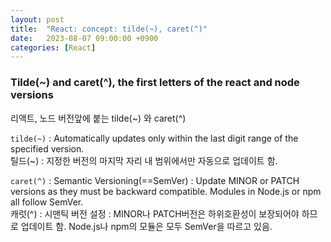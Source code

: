 ```yaml
---
layout: post
title:  "React: concept: tilde(~), caret(^)"
date:   2023-08-07 09:00:00 +0900
categories: [React]
---
```


### Tilde(~) and caret(^), the first letters of the react and node versions   
리액트, 노드 버전앞에 붙는 tilde(~) 와 caret(^)   

`tilde(~)` : Automatically updates only within the last digit range of the specified version.   
틸드(~) : 지정한 버전의 마지막 자리 내 범위에서만 자동으로 업데이트 함.   
   
`caret(^)` : Semantic Versioning(==SemVer) : Update MINOR or PATCH versions as they must be backward compatible. Modules in Node.js or npm all follow SemVer.   
캐럿(^) : 시맨틱 버전 설정 : MINOR나 PATCH버전은 하위호환성이 보장되어야 하므로 업데이트 함. Node.js나 npm의 모듈은 모두 SemVer을 따르고 있음.   
